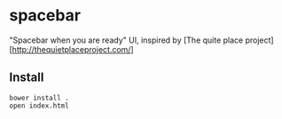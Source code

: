 spacebar
========

"Spacebar when you are ready" UI, inspired by [The quite place project][http://thequietplaceproject.com/]

## Install

```
bower install .
open index.html
```
